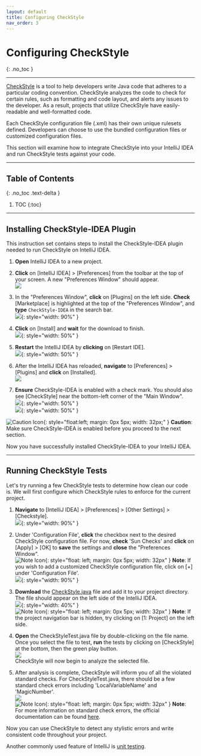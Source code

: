 ```yaml
---
layout: default
title: Configuring CheckStyle
nav_order: 3
---
```


# Configuring CheckStyle
{: .no_toc }


---

[CheckStyle](https://checkstyle.sourceforge.io/) is a tool to help developers write Java code that adheres to a particular coding convention. CheckStyle analyzes the code to check for certain rules, such as formatting and code layout, and alerts any issues to the developer. As a result, projects that utilize CheckStyle have easily-readable and well-formatted code.

Each CheckStyle configuration file (.xml) has their own unique rulesets defined. Developers can choose to use the bundled configuration files or customized configuration files.

This section will examine how to integrate CheckStyle into your IntelliJ IDEA and run CheckStyle tests against your code.

---

## Table of Contents
{: .no_toc .text-delta }

1. TOC
{:toc}

---

## Installing CheckStyle-IDEA Plugin
This instruction set contains steps to install the CheckStyle-IDEA plugin needed to run CheckStyle on IntelliJ IDEA.

1. **Open** IntelliJ IDEA to a new project.

2. **Click** on \[IntelliJ IDEA\] > \[Preferences\] from the toolbar at the top of your screen. A new "Preferences Window" should appear.<br>
![](https://github.com/seungho0106/Documentation/blob/gh-pages/assets/images/version-control/vc4.png?raw=true)

3. In the "Preferences Window", **click** on \[Plugins\] on the left side. **Check** \[Marketplace\] is highlighted at the top of the "Preferences Window", and **type** `CheckStyle-IDEA` in the search bar.<br>
![](https://github.com/seungho0106/Documentation/blob/gh-pages/assets/images/checkstyle/checkstyle01.png?raw=true){: style="width: 90%" }

4. **Click** on \[Install\] and **wait** for the download to finish.<br>
![](https://github.com/seungho0106/Documentation/blob/gh-pages/assets/images/checkstyle/checkstyle02.png?raw=true){: style="width: 50%" }

5. **Restart** the IntelliJ IDEA by **clicking** on \[Restart IDE\].<br>
![](https://github.com/seungho0106/Documentation/blob/gh-pages/assets/images/checkstyle/checkstyle03.png?raw=true){: style="width: 50%" }

6. After the IntelliJ IDEA has reloaded, **navigate** to \[Preferences\] > \[Plugins\] and **click** on \[Installed\].<br>
![](https://github.com/seungho0106/Documentation/blob/gh-pages/assets/images/checkstyle/checkstyle04.png?raw=true)

7. **Ensure** CheckStyle-IDEA is enabled with a check mark. You should also see \[CheckStyle\] near the bottom-left corner of the "Main Window".<br>
![](https://github.com/seungho0106/Documentation/blob/gh-pages/assets/images/checkstyle/checkstyle05.png?raw=true){: style="width: 50%" }<br>
![](https://github.com/seungho0106/Documentation/blob/gh-pages/assets/images/checkstyle/checkstyle06.png?raw=true){: style="width: 50%" }

![Caution Icon](https://github.com/seungho0106/Documentation/blob/gh-pages/assets/images/caution-icon.png?raw=true){: style="float:left; margin: 0px 5px; width: 32px;" }
**Caution**: Make sure CheckStyle-IDEA is enabled before you proceed to the next section.<br>

Now you have successfully installed CheckStyle-IDEA to your IntelliJ IDEA.

---

## Running CheckStyle Tests
 Let's try running a few CheckStyle tests to determine how clean our code is. We will first configure which CheckStyle rules to enforce for the current project. 

1. **Navigate** to \[IntelliJ IDEA\] > \[Preferences\] > \[Other Settings\] > \[Checkstyle\].<br>
![](https://github.com/seungho0106/Documentation/blob/gh-pages/assets/images/checkstyle/checkstyle07.png?raw=true){: style="width: 90%" }<br>

2. Under 'Configuration File', **click** the checkbox next to the desired CheckStyle configuration file. For now, **check** 'Sun Checks' and **click** on \[Apply\] > \[OK\] to **save** the settings and **close** the "Preferences Window".<br>
![Note Icon](https://github.com/seungho0106/Documentation/blob/gh-pages/assets/images/note-icon.png?raw=true){: style="float: left; margin: 0px 5px; width: 32px" }
**Note**: If you wish to add a customized CheckStyle configuration file, click on \[+\] under 'Configuration File'.<br>
![](https://github.com/seungho0106/Documentation/blob/gh-pages/assets/images/checkstyle/checkstyle08.png?raw=true){: style="width: 90%" }<br>

3. **Download** the <a href="https://raw.githubusercontent.com/seungho0106/Documentation/gh-pages/assets/images/checkstyle/CheckStyle.java" download>CheckStyle.java</a> file and add it to your project directory. The file should appear on the left side of the IntelliJ IDEA.<br>
![](https://github.com/seungho0106/Documentation/blob/gh-pages/assets/images/checkstyle/checkstyle09.png?raw=true){: style="width: 40%" }<br>
![Note Icon](https://github.com/seungho0106/Documentation/blob/gh-pages/assets/images/note-icon.png?raw=true){: style="float: left; margin: 0px 5px; width: 32px" }
**Note**: If the project navigation bar is hidden, try clicking on \[1: Project\] on the left side.<br>

4. **Open** the CheckStyleTest.java file by double-clicking on the file name. Once you select the file to test, **run** the tests by clicking on \[CheckStyle\] at the bottom, then the green play button.<br>
![](https://github.com/seungho0106/Documentation/blob/gh-pages/assets/images/checkstyle/checkstyle10.png?raw=true)<br>
CheckStyle will now begin to analyze the selected file.

5. After analysis is complete, CheckStyle will inform you of all the violated standard checks. For CheckStyleTest.java, there should be a few standard check errors including 'LocalVariableName' and 'MagicNumber'.<br>
![](https://github.com/seungho0106/Documentation/blob/gh-pages/assets/images/checkstyle/checkstyle11.png?raw=true)<br>
![Note Icon](https://github.com/seungho0106/Documentation/blob/gh-pages/assets/images/note-icon.png?raw=true){: style="float: left; margin: 0px 5px; width: 32px" }
**Note**: For more information on standard check errors, the official documentation can be found [here](https://checkstyle.sourceforge.io/checks.html).

Now you can use CheckStyle to detect any stylistic errors and write consistent code throughout your project.

Another commonly used feature of IntelliJ is [unit testing](https://seungho0106.github.io/Documentation/docs/unittest/).
